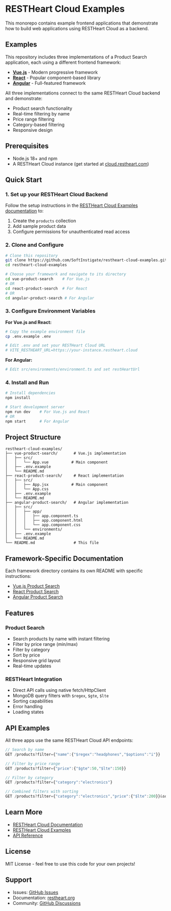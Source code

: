 # RESTHeart Cloud Examples

This monorepo contains example frontend applications that demonstrate how to build web applications using RESTHeart Cloud as a backend.

## Examples

This repository includes three implementations of a Product Search application, each using a different frontend framework:

- **[Vue.js](./vue-product-search)** - Modern progressive framework
- **[React](./react-product-search)** - Popular component-based library  
- **[Angular](./angular-product-search)** - Full-featured framework

All three implementations connect to the same RESTHeart Cloud backend and demonstrate:
- Product search functionality
- Real-time filtering by name
- Price range filtering
- Category-based filtering
- Responsive design

## Prerequisites

- Node.js 18+ and npm
- A RESTHeart Cloud instance (get started at [cloud.restheart.com](https://cloud.restheart.com))

## Quick Start

### 1. Set up your RESTHeart Cloud Backend

Follow the setup instructions in the [RESTHeart Cloud Examples documentation](https://restheart.org/docs/cloud/examples#e-commerce-product-catalog) to:

1. Create the `products` collection
2. Add sample product data
3. Configure permissions for unauthenticated read access

### 2. Clone and Configure

```bash
# Clone this repository
git clone https://github.com/SoftInstigate/restheart-cloud-examples.git
cd restheart-cloud-examples

# Choose your framework and navigate to its directory
cd vue-product-search    # For Vue.js
# OR
cd react-product-search  # For React
# OR
cd angular-product-search # For Angular
```

### 3. Configure Environment Variables

**For Vue.js and React:**
```bash
# Copy the example environment file
cp .env.example .env

# Edit .env and set your RESTHeart Cloud URL
# VITE_RESTHEART_URL=https://your-instance.restheart.cloud
```

**For Angular:**
```bash
# Edit src/environments/environment.ts and set restHeartUrl
```

### 4. Install and Run

```bash
# Install dependencies
npm install

# Start development server
npm run dev    # For Vue.js and React
# OR
npm start      # For Angular
```

## Project Structure

```
restheart-cloud-examples/
├── vue-product-search/       # Vue.js implementation
│   ├── src/
│   │   └── App.vue          # Main component
│   ├── .env.example
│   └── README.md
├── react-product-search/     # React implementation
│   ├── src/
│   │   ├── App.jsx          # Main component
│   │   └── App.css
│   ├── .env.example
│   └── README.md
├── angular-product-search/   # Angular implementation
│   ├── src/
│   │   ├── app/
│   │   │   ├── app.component.ts
│   │   │   ├── app.component.html
│   │   │   └── app.component.css
│   │   └── environments/
│   ├── .env.example
│   └── README.md
└── README.md                 # This file
```

## Framework-Specific Documentation

Each framework directory contains its own README with specific instructions:

- [Vue.js Product Search](./vue-product-search/README.md)
- [React Product Search](./react-product-search/README.md)
- [Angular Product Search](./angular-product-search/README.md)

## Features

### Product Search
- Search products by name with instant filtering
- Filter by price range (min/max)
- Filter by category
- Sort by price
- Responsive grid layout
- Real-time updates

### RESTHeart Integration
- Direct API calls using native fetch/HttpClient
- MongoDB query filters with `$regex`, `$gte`, `$lte`
- Sorting capabilities
- Error handling
- Loading states

## API Examples

All three apps use the same RESTHeart Cloud API endpoints:

```javascript
// Search by name
GET /products?filter={"name":{"$regex":"headphones","$options":"i"}}

// Filter by price range
GET /products?filter={"price":{"$gte":50,"$lte":150}}

// Filter by category
GET /products?filter={"category":"electronics"}

// Combined filters with sorting
GET /products?filter={"category":"electronics","price":{"$lte":200}}&sort={"price":1}
```

## Learn More

- [RESTHeart Cloud Documentation](https://restheart.org/docs/cloud)
- [RESTHeart Cloud Examples](https://restheart.org/docs/cloud/examples)
- [API Reference](https://restheart.org/docs/v7/mongodb-rest)

## License

MIT License - feel free to use this code for your own projects!

## Support

- Issues: [GitHub Issues](https://github.com/SoftInstigate/restheart-cloud-examples/issues)
- Documentation: [restheart.org](https://restheart.org)
- Community: [GitHub Discussions](https://github.com/SoftInstigate/restheart/discussions)
